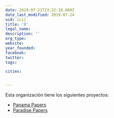```yaml
---
date: 2019-07-21T23:22:18.000Z
date_last_modified: 2019-07-24
uid: icij
title: 'X'
legal_name: 
description: ''
org_type: 
website: 
year_founded: 
facebook: 
twitter: 
tags:

cities: 


---
```


Esta organización tiene los siguientes proyectos:

- [Panama Papers](/proyectos/panama-papers)
- [Paradise Papers](/proyectos/paradise-papers)
